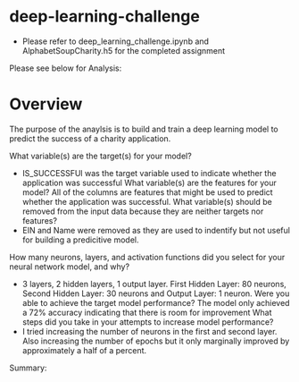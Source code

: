# deep-learning-challenge

* Please refer to deep_learning_challenge.ipynb and AlphabetSoupCharity.h5 for the completed assignment

Please see below for Analysis:

# Overview
The purpose of the anaylsis is to build and train a deep learning model to predict the success of a charity application. 

What variable(s) are the target(s) for your model?
* IS_SUCCESSFUl was the target variable used to indicate whether the application was successful
What variable(s) are the features for your model?
All of the columns are features that might be used to predict whether the application was successful.
What variable(s) should be removed from the input data because they are neither targets nor features?
* EIN and Name were removed as they are used to indentify but not useful for building a predicitive model.

How many neurons, layers, and activation functions did you select for your neural network model, and why?
* 3 layers, 2 hidden layers, 1 output layer.
 First Hidden Layer: 80 neurons, Second Hidden Layer: 30 neurons and Output Layer: 1 neuron.
Were you able to achieve the target model performance?
 The model only achieved a 72% accuracy indicating that there is room for improvement
What steps did you take in your attempts to increase model performance?
* I tried increasing the number of neurons in the first and second layer. Also increasing the number of epochs but it only marginally improved by approximately a half of a percent. 

Summary:
